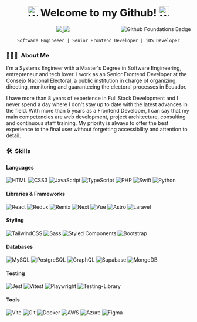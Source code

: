 <p align="center">
  <h1 align="center">
    <img src="https://i.giphy.com/w1OBpBd7kJqHrJnJ13.webp" width="28px" alt="Welcome hand" /> Welcome to my Github! <img src="https://i.giphy.com/w1OBpBd7kJqHrJnJ13.webp" width="28px" alt="Welcome hand" />
  </h1>
</p>

<a href="https://www.credly.com/badges/422dab74-fb3b-4402-9c0e-a0658a2327fd/linked_in_profile" target="_blank">
  <img alt="Github Foundations Badge" src="https://images.credly.com/size/100x100/images/024d0122-724d-4c5a-bd83-cfe3c4b7a073/image.png" align="right"/>
</a>

<p align="center">
  <a href="https://www.linkedin.com/in/marcosklender/en/"><img src="https://img.shields.io/badge/LinkedIn-0077B5?style=for-the-badge&logo=linkedin&logoColor=white"/> </a>
  <a href="mailto:marcosklender@gmail.com"><img src="https://img.shields.io/badge/Gmail-D14836?style=for-the-badge&logo=gmail&logoColor=white"/> </a>
</p>

<div align="center">
  
  `` Software Engineeer | Senior Frontend Developer | iOS Developer ``
  
</div>

### 👨🏻‍💻 &nbsp;About Me

I'm a Systems Engineer with a Master's Degree in Software Engineering, entrepreneur and tech lover. I work as an Senior Frontend Developer at the Consejo Nacional Electoral, a public institution in charge of organizing, directing, monitoring and guaranteeing the electoral processes in Ecuador.

I have more than 8 years of experience in Full Stack Development and I never spend a day where I don't stay up to date with the latest advances in the field. With more than 5 years as a Frontend Developer, I can say that my main competencies are web development, project architecture, consulting and continuous staff training. My priority is always to offer the best experience to the final user without forgetting accessibility and attention to detail.

### 🛠 &nbsp;Skills

#### Languages
  ![HTML](https://img.shields.io/badge/HTML-E34F26?style=for-the-badge&logo=html5&logoColor=white)
  ![CSS3](https://img.shields.io/badge/css3-%231572B6.svg?style=for-the-badge&logo=css3&logoColor=white)
  ![JavaScript](https://img.shields.io/badge/javascript-%23323330.svg?style=for-the-badge&logo=javascript&logoColor=%23F7DF1E)
  ![TypeScript](https://img.shields.io/badge/TypeScript-007ACC?style=for-the-badge&logo=typescript&logoColor=white)
  ![PHP](https://img.shields.io/badge/php-%23777BB4.svg?style=for-the-badge&logo=php&logoColor=white)
  ![Swift](https://img.shields.io/badge/Swift-FA7343?style=for-the-badge&logo=swift&logoColor=white)
  ![Python](https://img.shields.io/badge/python-3670A0?style=for-the-badge&logo=python&logoColor=ffdd54)

#### Libraries & Frameworks
  ![React](https://img.shields.io/badge/React-20232A?style=for-the-badge&logo=react&logoColor=61DAFB)
  ![Redux](https://img.shields.io/badge/Redux-593D88?style=for-the-badge&logo=redux&logoColor=white)
  ![Remix](https://img.shields.io/badge/remix-%23000.svg?style=for-the-badge&logo=remix&logoColor=white)
  ![Next](https://img.shields.io/badge/Next-black?style=for-the-badge&logo=next.js&logoColor=white)
  ![Vue](https://img.shields.io/badge/vuejs-%2335495e.svg?style=for-the-badge&logo=vuedotjs&logoColor=%234FC08D)
  ![Astro](https://img.shields.io/badge/Astro-0C1222?style=for-the-badge&logo=astro&logoColor=FDFDFE)
  ![Laravel](https://img.shields.io/badge/Laravel-FF2D20?style=for-the-badge&logo=laravel&logoColor=white)

#### Styling
  ![TailwindCSS](https://img.shields.io/badge/tailwindcss-%2338B2AC.svg?style=for-the-badge&logo=tailwind-css&logoColor=white)
  ![Sass](https://img.shields.io/badge/Sass-CC6699?style=for-the-badge&logo=sass&logoColor=white)
  ![Styled Components](https://img.shields.io/badge/styled--components-DB7093?style=for-the-badge&logo=styled-components&logoColor=white)
  ![Bootstrap](https://img.shields.io/badge/bootstrap-%238511FA.svg?style=for-the-badge&logo=bootstrap&logoColor=white)
  
#### Databases
  ![MySQL](https://img.shields.io/badge/MySQL-005C84?style=for-the-badge&logo=mysql&logoColor=white)
  ![PostgreSQL](https://img.shields.io/badge/PostgreSQL-316192?style=for-the-badge&logo=postgresql&logoColor=white)
  ![GraphQL](https://img.shields.io/badge/-GraphQL-E10098?style=for-the-badge&logo=graphql&logoColor=white)
  ![Supabase](https://img.shields.io/badge/Supabase-3ECF8E?style=for-the-badge&logo=supabase&logoColor=white)
  ![MongoDB](https://img.shields.io/badge/MongoDB-4EA94B?style=for-the-badge&logo=mongodb&logoColor=white)

#### Testing
  ![Jest](https://img.shields.io/badge/Jest-C21325?style=for-the-badge&logo=jest&logoColor=white)
  ![Vitest](https://img.shields.io/badge/Vitest-%236E9F18?style=for-the-badge&logo=Vitest&logoColor=%23fcd703)
  ![Playwright](https://img.shields.io/badge/-🎭_playwright-%232EAD33?style=for-the-badge&logo=playwright&logoColor=white)
  ![Testing-Library](https://img.shields.io/badge/-Testing_Library-%23E33332?style=for-the-badge&logo=testing-library&logoColor=white)

#### Tools
  ![Vite](https://img.shields.io/badge/Vite-B73BFE?style=for-the-badge&logo=vite&logoColor=FFD62E)
  ![Git](https://img.shields.io/badge/git-%23F05033.svg?style=for-the-badge&logo=git&logoColor=white)
  ![Docker](https://img.shields.io/badge/Docker-2CA5E0?style=for-the-badge&logo=docker&logoColor=white)
  ![AWS](https://img.shields.io/badge/Amazon_Web_Services-FF9900?style=for-the-badge&logo=amazonaws&logoColor=white)
  ![Azure](https://img.shields.io/badge/microsoft%20azure-0089D6?style=for-the-badge&logo=microsoft-azure&logoColor=white)
  ![Figma](https://img.shields.io/badge/Figma-F24E1E?style=for-the-badge&logo=figma&logoColor=white)
